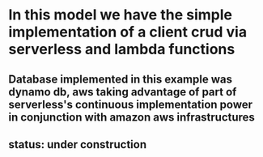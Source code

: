 # In this model we have the simple implementation of a client crud via serverless and lambda functions

## Database implemented in this example was dynamo db, aws taking advantage of part of serverless's continuous implementation power in conjunction with amazon aws infrastructures

## status: under construction